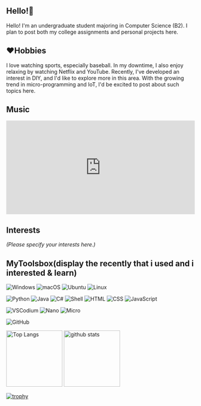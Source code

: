 ## Hello!👋

Hello! I'm an undergraduate student majoring in Computer Science (B2). I plan to post both my college assignments and personal projects here.

## ❤️Hobbies

I love watching sports, especially baseball. In my downtime, I also enjoy relaxing by watching Netflix and YouTube. Recently, I've developed an interest in DIY, and I'd like to explore more in this area. With the growing trend in micro-programming and IoT, I'd be excited to post about such topics here.

## Music

<iframe src="https://open.spotify.com/embed/playlist/37i9dQZF1E38FJl2x2vmC8" width="100%" height="250" frameborder="0" allowtransparency="true" allow="encrypted-media"></iframe>

## Interests

*(Please specify your interests here.)*

## MyToolsbox(display the recently that i used and i interested & learn)

![Windows](https://img.shields.io/badge/OS-Windows-blue?logo=windows&logoColor=white)
![macOS](https://img.shields.io/badge/OS-macOS-lightgray?logo=apple&logoColor=white)
![Ubuntu](https://img.shields.io/badge/OS-Ubuntu-E95420?logo=ubuntu&logoColor=white)
 ![Linux](https://img.shields.io/badge/OS-Linux-orange?logo=linux&logoColor=white)
 

 ![Python](https://img.shields.io/badge/Language-Python-yellow?logo=python&logoColor=white)
![Java](https://img.shields.io/badge/Language-Java-red?logo=java&logoColor=white)
![C#](https://img.shields.io/badge/Language-C%23-purple?logo=c-sharp&logoColor=white)
![Shell](https://img.shields.io/badge/Language-Shell-black?logo=gnu-bash&logoColor=white)
![HTML](https://img.shields.io/badge/Language-HTML-E34F26?logo=html5&logoColor=white)
 ![CSS](https://img.shields.io/badge/Language-CSS-1572B6?logo=css3&logoColor=white)
![JavaScript](https://img.shields.io/badge/Language-JavaScript-yellowgreen?logo=javascript&logoColor=white)



![VSCodium](https://img.shields.io/badge/Editor-VSCodium-007ACC?logo=visual-studio-code&logoColor=white)
![Nano](https://img.shields.io/badge/Editor-Nano-green?logo=nano&logoColor=white)
![Micro](https://img.shields.io/badge/Editor-Micro-blueviolet?logo=micro&logoColor=white)


![GitHub](https://img.shields.io/badge/Tool-GitHub-black?logo=github&logoColor=white)

<p align="left"> 
  <img alt="Top Langs" height="150px" src="https://github-readme-stats.vercel.app/api/top-langs/?username=chobidog&layout=compact&count_private=true&show_icons=true&theme=onedark" />
  <img alt="github stats" height="150px" src="https://github-readme-stats.vercel.app/api?username=m&count_private=true&show_icons=true&show_icons=true&theme=onedark" />
</p>

[![trophy](https://github-profile-trophy.vercel.app/?username=chobidog&theme=onedark&column=7
)](https://github.com/ryo-ma/github-profile-trophy)


<!--
**chobidog/chobidog** is a ✨ _special_ ✨ repository because its `README.md` (this file) appears on your GitHub profile.

Here are some ideas to get you started:

- 🔭 I’m currently working on ...
- 🌱 I’m currently learning ...
- 👯 I’m looking to collaborate on ...
- 🤔 I’m looking for help with ...
- 💬 Ask me about ...
- 📫 How to reach me: ...
- 😄 Pronouns: ...
- ⚡ Fun fact: ...
-->
